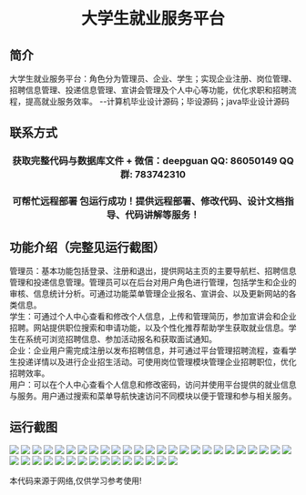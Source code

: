 <p><h1 align="center">大学生就业服务平台</h1></p>

## 简介
大学生就业服务平台：角色分为管理员、企业、学生；实现企业注册、岗位管理、招聘信息管理、投递信息管理、宣讲会管理及个人中心等功能，优化求职和招聘流程，提高就业服务效率。    --计算机毕业设计源码；毕设源码；java毕业设计源码


## 联系方式
<p><h3 align="center">获取完整代码与数据库文件 + 微信：deepguan QQ: 86050149 QQ群: 783742310</h3></p>
<p><h3 align="center">可帮忙远程部署 包运行成功！提供远程部署、修改代码、设计文档指导、代码讲解等服务！</h3></p>

## 功能介绍（完整见运行截图）
管理员：基本功能包括登录、注册和退出，提供网站主页的主要导航栏、招聘信息管理和投递信息管理。管理员可以在后台对用户角色进行管理，包括学生和企业的审核、信息统计分析。可通过功能菜单管理企业报名、宣讲会、以及更新网站的各类信息。   
学生：可通过个人中心查看和修改个人信息，上传和管理简历，参加宣讲会和企业招聘。网站提供职位搜索和申请功能，以及个性化推荐帮助学生获取就业信息。学生在系统可浏览招聘信息、参加活动报名和获取面试通知。   
企业：企业用户需完成注册以发布招聘信息，并可通过平台管理招聘流程，查看学生投递详情以及进行企业招生活动。可使用岗位管理模块管理企业招聘职位，优化招聘效率。   
用户：可以在个人中心查看个人信息和修改密码，访问并使用平台提供的就业信息与服务。用户通过搜索和菜单导航快速访问不同模块以便于管理和参与相关服务。


## 运行截图
![](img/001.jpg)
![](img/002.jpg)
![](img/003.jpg)
![](img/004.jpg)
![](img/005.jpg)
![](img/006.jpg)
![](img/007.jpg)
![](img/008.jpg)
![](img/009.jpg)
![](img/010.jpg)
![](img/011.jpg)
![](img/012.jpg)
![](img/013.jpg)
![](img/014.jpg)
![](img/015.jpg)
![](img/016.jpg)
![](img/017.jpg)
![](img/018.jpg)
![](img/019.jpg)
![](img/020.jpg)
![](img/021.jpg)
![](img/022.jpg)
![](img/023.jpg)
![](img/024.jpg)
![](img/025.jpg)
![](img/026.jpg)
![](img/027.jpg)
![](img/028.jpg)
![](img/029.jpg)
![](img/030.jpg)
![](img/031.jpg)
![](img/032.jpg)
![](img/033.jpg)
![](img/034.jpg)
![](img/035.jpg)
![](img/036.jpg)
![](img/037.jpg)
![](img/038.jpg)
![](img/039.jpg)
![](img/040.jpg)

<p>本代码来源于网络,仅供学习参考使用!</p>
